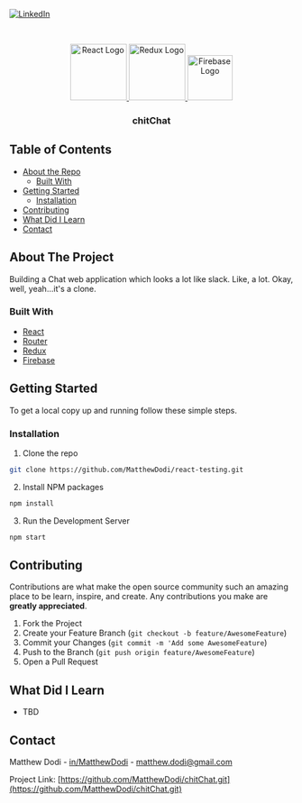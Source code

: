 [![LinkedIn][linkedin-shield]][linkedin-url]

<!-- PROJECT LOGO -->
<br />
<p align="center">
  <a href="https://github.com/othneildrew/Best-README-Template">
    <img src="https://cdn4.iconfinder.com/data/icons/logos-3/600/React.js_logo-512.png" alt="React Logo" width="100">
    <img src="https://raw.githubusercontent.com/reduxjs/redux/master/logo/logo.png" alt="Redux Logo" width="100">
    <img src="https://cdn.freebiesupply.com/logos/large/2x/firebase-1-logo-png-transparent.png" alt="Firebase Logo" width="80">
  </a>

  <h3 align="center">chitChat</h3>
</p>

<!-- TABLE OF CONTENTS -->

## Table of Contents

- [About the Repo](#about-the-project)
  - [Built With](#built-with)
- [Getting Started](#getting-started)
  - [Installation](#installation)
- [Contributing](#contributing)
- [What Did I Learn](#what-did-i-learn)
- [Contact](#contact)

<!-- ABOUT THE PROJECT -->

## About The Project

Building a Chat web application which looks a lot like slack. Like, a lot. Okay, well, yeah...it's a clone.

### Built With

- [React](https://reactjs.org/)
- [Router](https://reacttraining.com/react-router/)
- [Redux](https://redux.js.org/)
- [Firebase](https://firebase.google.com/docs/)

<!-- GETTING STARTED -->

## Getting Started

To get a local copy up and running follow these simple steps.

### Installation

1. Clone the repo

```sh
git clone https://github.com/MatthewDodi/react-testing.git
```

2. Install NPM packages

```sh
npm install
```

3. Run the Development Server

```sh
npm start
```

<!-- CONTRIBUTING -->

## Contributing

Contributions are what make the open source community such an amazing place to be learn, inspire, and create. Any contributions you make are **greatly appreciated**.

1. Fork the Project
2. Create your Feature Branch (`git checkout -b feature/AwesomeFeature`)
3. Commit your Changes (`git commit -m 'Add some AwesomeFeature`)
4. Push to the Branch (`git push origin feature/AwesomeFeature`)
5. Open a Pull Request

## What Did I Learn

- TBD

<!-- CONTACT -->

## Contact

Matthew Dodi - [in/MatthewDodi](https://linkedin.com/in/MatthewDodi) - matthew.dodi@gmail.com

Project Link: [https://github.com/MatthewDodi/chitChat.git](https://github.com/MatthewDodi/chitChat.git)

<!-- MARKDOWN LINKS & IMAGES -->

[linkedin-shield]: https://img.shields.io/badge/-LinkedIn-black.svg?style=flat-square&logo=linkedin&colorB=555
[linkedin-url]: https://linkedin.com/in/MatthewDodi

